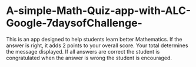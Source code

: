 # A-simple-Math-Quiz-app-with-ALC-Google-7daysofChallenge-
This is an app designed to help students learn better Mathematics. If the answer is right, it adds 2 points to your overall score. Your total determines the message displayed. If all answers are correct the student is congratulated when the answer is wrong the student is encouraged. 
